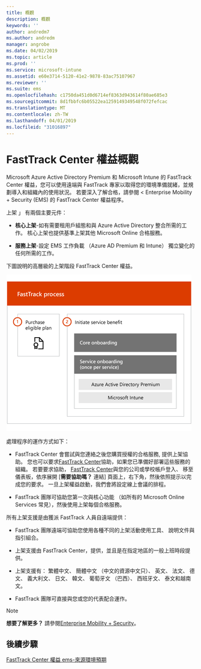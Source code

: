 ```yaml
---
title: 概觀
description: 概觀
keywords: ''
author: andredm7
ms.author: andredm
manager: angrobe
ms.date: 04/02/2019
ms.topic: article
ms.prod: ''
ms.service: microsoft-intune
ms.assetid: e60e3714-5120-41e2-9878-83ac75107967
ms.reviewer: ''
ms.suite: ems
ms.openlocfilehash: c1750da451d0d6714ef8363d943614f80ae685e3
ms.sourcegitcommit: 8d1fbbfc6b05522ea1259149349548f072fefcac
ms.translationtype: MT
ms.contentlocale: zh-TW
ms.lasthandoff: 04/01/2019
ms.locfileid: "31016897"
---
```

# <a name="fasttrack-center-benefit-overview"></a>FastTrack Center 權益概觀

Microsoft Azure Active Directory Premium 和 Microsoft Intune 的 FastTrack Center 權益，您可以使用遠端與 FastTrack 專家以取得您的環境準備就緒，並規劃導入和組織內的使用狀況。 若要深入了解合格，請參閱 < <b0>Enterprise Mobility + Security (EMS) 的 FastTrack Center 權益程序</b0>。

上架 」 有兩個主要元件：

-   **核心上架**-如有需要租用戶組態和與 Azure Active Directory 整合所需的工作。 核心上架也提供基準上架其他 Microsoft Online 合格服務。

-   **服務上架**-設定 EMS 工作負載 （Azure AD Premium 和 Intune） 獨立變化的任何所需的工作。

下圖說明的高層級的上架階段 FastTrack Center 權益。

![使用 FastTrack Center 權益的高層級的上架階段](./media/ft-onboarding-process.png)

處理程序的運作方式如下：

- FastTrack Center 會嘗試與您連絡之後您購買授權的合格服務, 提供上架協助。 您也可以要求[FastTrack Center](https://go.microsoft.com/fwlink/?linkid=780698)協助，如果您已準備好部署這些服務的組織。 若要要求協助， [FastTrack Center](https://go.microsoft.com/fwlink/?linkid=780698)與您的公司或學校帳戶登入、 移至儀表板，依序展開 [**需要協助嗎？** 連結] 頁面上，右下角，然後依照提示以完成您的要求。 一旦上架權益啟動，我們會將設定線上會議的排程。

-   FastTrack 團隊可協助您第一次與核心功能 （如所有的 Microsoft Online Services 常見），然後使用上架每個合格服務。

所有上架支援是由獲派 FastTrack 人員自遠端提供：

-   FastTrack 團隊遠端可協助您使用各種不同的上架活動使用工具、 說明文件與指引組合。

-   上架支援由 FastTrack Center，提供，並且是在指定地區的一般上班時段提供。

-   上架支援有： 繁體中文、 簡體中文 （中文的資源中文只）、 英文、 法文、 德文、 義大利文、 日文、 韓文、 葡萄牙文 （巴西）、 西班牙文、 泰文和越南文。

-   FastTrack 團隊可直接與您或您的代表配合運作。

> [!NOTE]
> **想要了解更多？** 請參閱[Enterprise Mobility + Security](https://www.microsoft.com/cloud-platform/enterprise-mobility)。

## <a name="next-steps"></a>後續步驟

[FastTrack Center 權益 ems-來源環境預期](EMS-source-environment-expectations.md)
